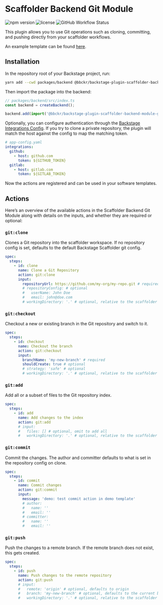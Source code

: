 # Scaffolder Backend Git Module

![npm version](https://img.shields.io/npm/v/@bbckr/backstage-plugin-scaffolder-backend-module-git) ![license](https://img.shields.io/npm/l/@bbckr/backstage-plugin-scaffolder-backend-module-git) ![GitHub Workflow Status](https://img.shields.io/github/actions/workflow/status/bbckr/backstage-plugins/build.yml?branch=main)

This plugin allows you to use Git operations such as cloning, committing, and pushing directly from your scaffolder workflows.

An example template can be found [here](examples/software-templates/demo-scaffolder-backend-module-git.yaml).

## Installation

In the repository root of your Backstage project, run:

```sh
yarn add --cwd packages/backend @bbckr/backstage-plugin-scaffolder-backend-module-git
```

Then import the package into the backend:

```js
// packages/backend/src/index.ts
const backend = createBackend();

backend.add(import('@bbckr/backstage-plugin-scaffolder-backend-module-git'));
```

Optionally, you can configure authentication through the [Backstage Integrations Config](https://backstage.io/docs/integrations/). If you try to clone a private repository, the plugin will match the host against the config to map the matching token.

```yaml
# app-config.yaml
integrations:
  github:
    - host: github.com
      token: ${GITHUB_TOKEN}
  gitlab:
    - host: gitlab.com
      token: ${GITLAB_TOKEN}
```

Now the actions are registered and can be used in your software templates.

## Actions

Here’s an overview of the available actions in the Scaffolder Backend Git Module along with details on the inputs, and whether they are required or optional:

### `git:clone`

Clones a Git repository into the scaffolder workspace. If no repository config is set, defaults to the default Backstage Scaffolder git config.

```yaml
spec:
  steps:
    - id: clone
      name: Clone a Git Repository
      action: git:clone
      input:
        repositoryUrl: https://github.com/my-org/my-repo.git # required
        # repositoryConfig: # optional
        #   userName: John Doe
        #   email: john@doe.com
        # workingDirectory: '.' # optional, relative to the scaffolder workspace path
```

### `git:checkout`

Checkout a new or existing branch in the Git repository and switch to it.

```yaml
spec:
  steps:
    - id: checkout
      name: Checkout the branch
      action: git:checkout
      input:
        branchName: 'my-new-branch' # required
        shouldCreate: true # optional
        # strategy: 'safe' # optional
        # workingDirectory: '.' # optional, relative to the scaffolder workspace path
```

### `git:add`

Add all or a subset of files to the Git repository index.

```yaml
spec:
  steps:
    - id: add
      name: Add changes to the index
      action: git:add
      # input:
      #   files: [] # optional, omit to add all
      #   workingDirectory: '.' # optional, relative to the scaffolder workspace path
```

### `git:commit`

Commit the changes. The author and committer defaults to what is set in the repository config on clone.

```yaml
spec:
  steps:
    - id: commit
      name: Commit changes
      action: git:commit
      input:
        message: 'demo: test commit action in demo template'
        # author:
        #   name: ''
        #   email: ''
        # committer:
        #   name: ''
        #   email: ''
```

### `git:push`

Push the changes to a remote branch. If the remote branch does not exist, this gets created.

```yaml
spec:
  steps:
    - id: push
      name: Push changes to the remote repository
      action: git:push
      # input:
      #   remote: 'origin' # optional, defaults to origin
      #   branch: 'my-new-branch' # optional, defaults to the current branch
      #   workingDirectory: '.' # optional, relative to the scaffolder workspace path
```
